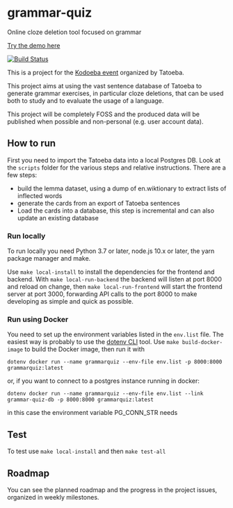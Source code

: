 # grammar-quiz
Online cloze deletion tool focused on grammar

[Try the demo here](https://grammarquiz.online/app/)

[![Build Status](https://travis-ci.org/jacopofar/grammar-quiz.svg?branch=master)](https://travis-ci.org/jacopofar/grammar-quiz)

This is a project for the [Kodoeba event](https://blog.tatoeba.org/2020/05/announcing-kodoeba-1.html) organized
by Tatoeba.

This project aims at using the vast sentence database of Tatoeba to generate grammar exercises, in particular cloze
deletions, that can be used both to study and to evaluate the usage of a language.

This project will be completely FOSS and the produced data will be published when possible and non-personal
(e.g. user account data).


## How to run

First you need to import the Tatoeba data into a local Postgres DB. Look at the `scripts` folder for the various steps
 and relative instructions. There are a few steps:
 * build the lemma dataset, using a dump of en.wiktionary to extract lists of inflected words
 * generate the cards from an export of Tatoeba sentences
 * Load the cards into a database, this step is incremental and can also update an existing database

### Run locally

To run locally you need Python 3.7 or later, node.js 10.x or later, the yarn package manager and make.

Use `make local-install` to install the dependencies for the frontend and backend.
With `make local-run-backend` the backend will listen at port 8000 and reload on change, then
`make local-run-frontend` will start the frontend server at port 3000, forwarding API calls to the port 8000 to
make developing as simple and quick as possible.

### Run using Docker

You need to set up the environment variables listed in the `env.list` file. The easiest way is probably to use
the [dotenv CLI](https://github.com/venthur/dotenv-cli) tool.
Use `make build-docker-image` to build the Docker image, then run it with

    dotenv docker run --name grammarquiz --env-file env.list -p 8000:8000 grammarquiz:latest

or, if you want to connect to a postgres instance running in docker:

    dotenv docker run --name grammarquiz --env-file env.list --link grammar-quiz-db -p 8000:8000 grammarquiz:latest

in this case the environment variable PG_CONN_STR needs

## Test

To test use `make local-install` and then `make test-all`

## Roadmap

You can see the planned roadmap and the progress in the project issues, organized in weekly milestones.
